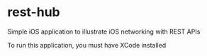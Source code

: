 # rest-hub
Simple iOS application to illustrate iOS networking with REST APIs

To run this application, you must have XCode installed
